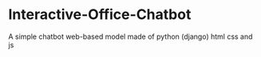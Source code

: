 # Interactive-Office-Chatbot
A simple chatbot web-based model made of python (django) html css and js
